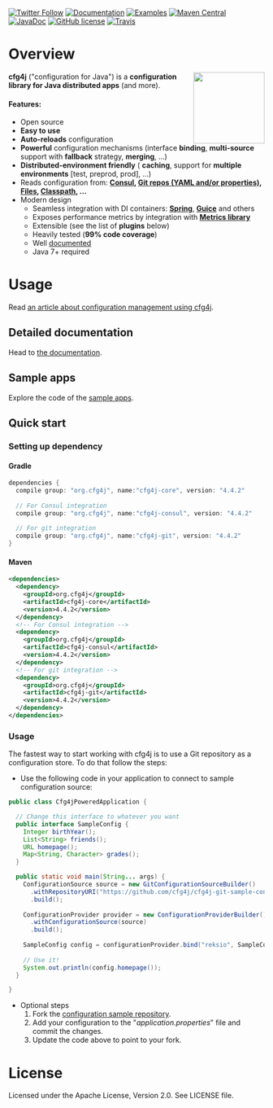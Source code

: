 [![Twitter Follow](https://img.shields.io/twitter/follow/norbert_potocki.svg?style=social)](https://twitter.com/norbert_potocki)
[![Documentation](https://img.shields.io/badge/documentation-www.cfg4j.org-blue.svg)](http://cfg4j.org)
[![Examples](https://img.shields.io/badge/demo-here-blue.svg)](https://github.com/cfg4j/cfg4j-sample-apps)
[![Maven Central](https://img.shields.io/maven-central/v/org.cfg4j/cfg4j-core.svg)](http://search.maven.org/#search|ga|1|org.cfg4j.cfg4j-core)
[![JavaDoc](https://img.shields.io/badge/javadoc-html-blue.svg)](http://www.javadoc.io/doc/org.cfg4j/cfg4j-core)
[![GitHub license](https://img.shields.io/github/license/cfg4j/cfg4j.svg)](https://github.com/cfg4j/cfg4j/blob/master/LICENSE)
[![Travis](https://img.shields.io/travis/cfg4j/cfg4j/master.svg)](https://travis-ci.org/cfg4j/cfg4j)

# Overview
<img height="140px" align="right" src="https://github.com/cfg4j/cfg4j.github.io/blob/master/images/cfg4j.png">

**cfg4j** ("configuration for Java") is a **configuration library for Java distributed apps** (and more).

#### Features:
* Open source
* **Easy to use**
* **Auto-reloads** configuration
* **Powerful** configuration mechanisms (interface **binding**, **multi-source** support with **fallback** strategy, **merging**, ...)
* **Distributed-environment friendly** ( **caching**, support for **multiple environments** [test, preprod, prod], ...)
* Reads configuration from: **[Consul](https://github.com/cfg4j/cfg4j-sample-apps/tree/master/consul-bind),
 [Git repos (YAML and/or properties)](https://github.com/cfg4j/cfg4j-sample-apps/tree/master/git-bind),
 [Files](https://github.com/cfg4j/cfg4j-sample-apps/tree/master/files-bind),
 [Classpath](https://github.com/cfg4j/cfg4j-sample-apps/tree/master/classpath-bind), ...**
* Modern design
  * Seamless integration with DI containers: **[Spring](https://spring.io/)**, **[Guice](https://github.com/google/guice)** and others
  * Exposes performance metrics by integration with **[Metrics library](http://metrics.dropwizard.io)**
  * Extensible (see the list of **plugins** below)
  * Heavily tested (**99% code coverage**)
  * Well [documented](http://cfg4j.org)
  * Java 7+ required

# Usage
Read [an article about configuration management using cfg4j](http://potocki.io/post/141230472743/configuration-management-for-distributed-systems).

## Detailed documentation
Head to [the documentation](http://cfg4j.org).

## Sample apps
Explore the code of the [sample apps](https://github.com/cfg4j/cfg4j-sample-apps).


## Quick start
### Setting up dependency
#### Gradle
```groovy
dependencies {
  compile group: "org.cfg4j", name:"cfg4j-core", version: "4.4.2"
  
  // For Consul integration
  compile group: "org.cfg4j", name:"cfg4j-consul", version: "4.4.2"
  
  // For git integration
  compile group: "org.cfg4j", name:"cfg4j-git", version: "4.4.2"
}
```

#### Maven
```xml
<dependencies>
  <dependency>
    <groupId>org.cfg4j</groupId>
    <artifactId>cfg4j-core</artifactId>
    <version>4.4.2</version>
  </dependency>
  <!-- For Consul integration -->
  <dependency> 
    <groupId>org.cfg4j</groupId>
    <artifactId>cfg4j-consul</artifactId>
    <version>4.4.2</version>
  </dependency>
  <!-- For git integration -->
  <dependency>
    <groupId>org.cfg4j</groupId>
    <artifactId>cfg4j-git</artifactId>
    <version>4.4.2</version>
  </dependency>
</dependencies>
```

### Usage
The fastest way to start working with cfg4j is to use a Git repository as a configuration store. To do that follow the steps:

* Use the following code in your application to connect to sample configuration source:
```java
public class Cfg4jPoweredApplication {

  // Change this interface to whatever you want
  public interface SampleConfig {
    Integer birthYear();
    List<String> friends();
    URL homepage();
    Map<String, Character> grades();
  }

  public static void main(String... args) {
    ConfigurationSource source = new GitConfigurationSourceBuilder()
      .withRepositoryURI("https://github.com/cfg4j/cfg4j-git-sample-config.git")
      .build();
      
    ConfigurationProvider provider = new ConfigurationProviderBuilder()
      .withConfigurationSource(source)
      .build();
    
    SampleConfig config = configurationProvider.bind("reksio", SampleConfig.class);
    
    // Use it!
    System.out.println(config.homepage());
  }

}
```

* Optional steps
    1. Fork the [configuration sample repository](https://github.com/cfg4j/cfg4j-git-sample-config).
    2. Add your configuration to the "*application.properties*" file and commit the changes.
    3. Update the code above to point to your fork.
    
# License
Licensed under the Apache License, Version 2.0. See LICENSE file.
